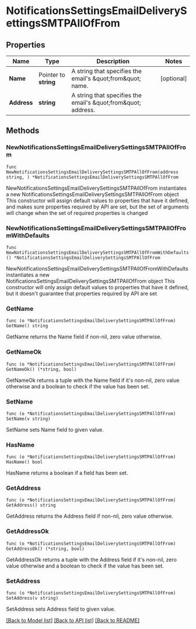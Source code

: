 # NotificationsSettingsEmailDeliverySettingsSMTPAllOfFrom

## Properties

Name | Type | Description | Notes
------------ | ------------- | ------------- | -------------
**Name** | Pointer to **string** | A string that specifies the email&#39;s \&quot;from\&quot; name. | [optional] 
**Address** | **string** | A string that specifies the email&#39;s \&quot;from\&quot; address. | 

## Methods

### NewNotificationsSettingsEmailDeliverySettingsSMTPAllOfFrom

`func NewNotificationsSettingsEmailDeliverySettingsSMTPAllOfFrom(address string, ) *NotificationsSettingsEmailDeliverySettingsSMTPAllOfFrom`

NewNotificationsSettingsEmailDeliverySettingsSMTPAllOfFrom instantiates a new NotificationsSettingsEmailDeliverySettingsSMTPAllOfFrom object
This constructor will assign default values to properties that have it defined,
and makes sure properties required by API are set, but the set of arguments
will change when the set of required properties is changed

### NewNotificationsSettingsEmailDeliverySettingsSMTPAllOfFromWithDefaults

`func NewNotificationsSettingsEmailDeliverySettingsSMTPAllOfFromWithDefaults() *NotificationsSettingsEmailDeliverySettingsSMTPAllOfFrom`

NewNotificationsSettingsEmailDeliverySettingsSMTPAllOfFromWithDefaults instantiates a new NotificationsSettingsEmailDeliverySettingsSMTPAllOfFrom object
This constructor will only assign default values to properties that have it defined,
but it doesn't guarantee that properties required by API are set

### GetName

`func (o *NotificationsSettingsEmailDeliverySettingsSMTPAllOfFrom) GetName() string`

GetName returns the Name field if non-nil, zero value otherwise.

### GetNameOk

`func (o *NotificationsSettingsEmailDeliverySettingsSMTPAllOfFrom) GetNameOk() (*string, bool)`

GetNameOk returns a tuple with the Name field if it's non-nil, zero value otherwise
and a boolean to check if the value has been set.

### SetName

`func (o *NotificationsSettingsEmailDeliverySettingsSMTPAllOfFrom) SetName(v string)`

SetName sets Name field to given value.

### HasName

`func (o *NotificationsSettingsEmailDeliverySettingsSMTPAllOfFrom) HasName() bool`

HasName returns a boolean if a field has been set.

### GetAddress

`func (o *NotificationsSettingsEmailDeliverySettingsSMTPAllOfFrom) GetAddress() string`

GetAddress returns the Address field if non-nil, zero value otherwise.

### GetAddressOk

`func (o *NotificationsSettingsEmailDeliverySettingsSMTPAllOfFrom) GetAddressOk() (*string, bool)`

GetAddressOk returns a tuple with the Address field if it's non-nil, zero value otherwise
and a boolean to check if the value has been set.

### SetAddress

`func (o *NotificationsSettingsEmailDeliverySettingsSMTPAllOfFrom) SetAddress(v string)`

SetAddress sets Address field to given value.



[[Back to Model list]](../README.md#documentation-for-models) [[Back to API list]](../README.md#documentation-for-api-endpoints) [[Back to README]](../README.md)


